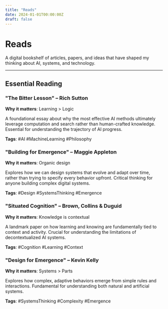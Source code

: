 ```yaml
---
title: "Reads"
date: 2024-01-01T00:00:00Z
draft: false
---
```


# Reads

A digital bookshelf of articles, papers, and ideas that have shaped my thinking about AI, systems, and technology.

---

## Essential Reading

### "The Bitter Lesson" – Rich Sutton
**Why it matters**: Learning > Logic

A foundational essay about why the most effective AI methods ultimately leverage computation and search rather than human-crafted knowledge. Essential for understanding the trajectory of AI progress.

**Tags**: #AI #MachineLearning #Philosophy

### "Building for Emergence" – Maggie Appleton
**Why it matters**: Organic design

Explores how we can design systems that evolve and adapt over time, rather than trying to specify every behavior upfront. Critical thinking for anyone building complex digital systems.

**Tags**: #Design #SystemsThinking #Emergence

### "Situated Cognition" – Brown, Collins & Duguid
**Why it matters**: Knowledge is contextual

A landmark paper on how learning and knowing are fundamentally tied to context and activity. Crucial for understanding the limitations of decontextualized AI systems.

**Tags**: #Cognition #Learning #Context

### "Design for Emergence" – Kevin Kelly
**Why it matters**: Systems > Parts

Explores how complex, adaptive behaviors emerge from simple rules and interactions. Fundamental for understanding both natural and artificial systems.

**Tags**: #SystemsThinking #Complexity #Emergence